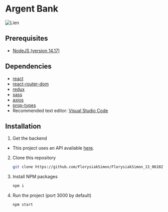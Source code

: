 # Argent Bank

![Lien](https://i.gyazo.com/db0b89f4a2e481c46c4cac49cd301078.png)

## Prerequisites

- [NodeJS (version 14.17)](https://nodejs.org/en/)

## Dependencies

- [react](https://reactjs.org/)
- [react-router-dom](https://reactrouter.com/web/guides/quick-start)
- [redux](https://redux.js.org/)
- [sass](https://sass-lang.com/)
- [axios](https://axios-http.com/)
- [prop-types](https://github.com/facebook/prop-types)
- Recommended text editor: [Visual Studio Code](https://code.visualstudio.com/)

## Installation

1. Get the backend

- This project uses an API available [here](https://github.com/FlorysiakSimon/Project-10-Bank-API).

2. Clone this repository
   ```sh
   git clone https://github.com/FlorysiakSimon/FlorysiakSimon_13_06102021
   ```
3. Install NPM packages
   ```sh
   npm i
   ```
4. Run the project (port 3000 by default)
   ```sh
   npm start
   ```

